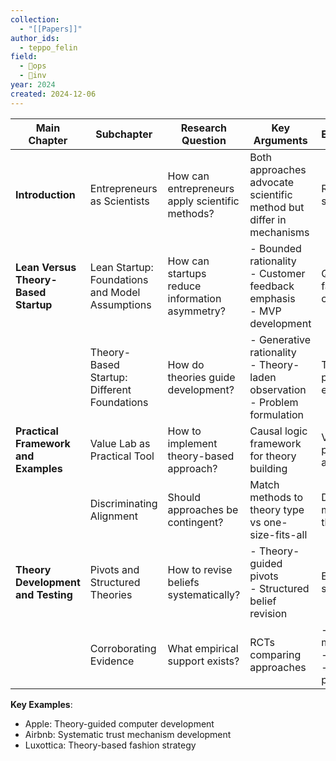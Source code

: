 ```yaml
---
collection:
  - "[[Papers]]"
author_ids:
  - teppo_felin
field:
  - 🐙ops
  - 🐢inv
year: 2024
created: 2024-12-06
---
```


| Main Chapter                         | Subchapter                                      | Research Question                               | Key Arguments                                                                   | Evidence/Implications                                                                        |
| ------------------------------------ | ----------------------------------------------- | ----------------------------------------------- | ------------------------------------------------------------------------------- | -------------------------------------------------------------------------------------------- |
| **Introduction**                     | Entrepreneurs as Scientists                     | How can entrepreneurs apply scientific methods? | Both approaches advocate scientific method but differ in mechanisms             | RCTs showing value of scientific approaches                                                  |
| **Lean Versus Theory-Based Startup** | Lean Startup: Foundations and Model Assumptions | How can startups reduce information asymmetry?  | - Bounded rationality<br>- Customer feedback emphasis<br>- MVP development      | Quick iterations enable faster learning from customers                                       |
|                                      | Theory-Based Startup: Different Foundations     | How do theories guide development?              | - Generative rationality<br>- Theory-laden observation<br>- Problem formulation | Theories shape perception and guide experimentation                                          |
| **Practical Framework and Examples** | Value Lab as Practical Tool                     | How to implement theory-based approach?         | Causal logic framework for theory building                                      | Value Lab framework provides structured approach                                             |
|                                      | Discriminating Alignment                        | Should approaches be contingent?                | Match methods to theory type vs one-size-fits-all                               | Different validation methods for different theories                                          |
| **Theory Development and Testing**   | Pivots and Structured Theories                  | How to revise beliefs systematically?           | - Theory-guided pivots<br>- Structured belief revision                          | Early pivots based on subproblem validation                                                  |
|                                      | Corroborating Evidence                          | What empirical support exists?                  | RCTs comparing approaches                                                       | - Better performance metrics<br>- More focused pivots<br>- Earlier termination of poor ideas |

**Key Examples**:
- Apple: Theory-guided computer development
- Airbnb: Systematic trust mechanism development
- Luxottica: Theory-based fashion strategy